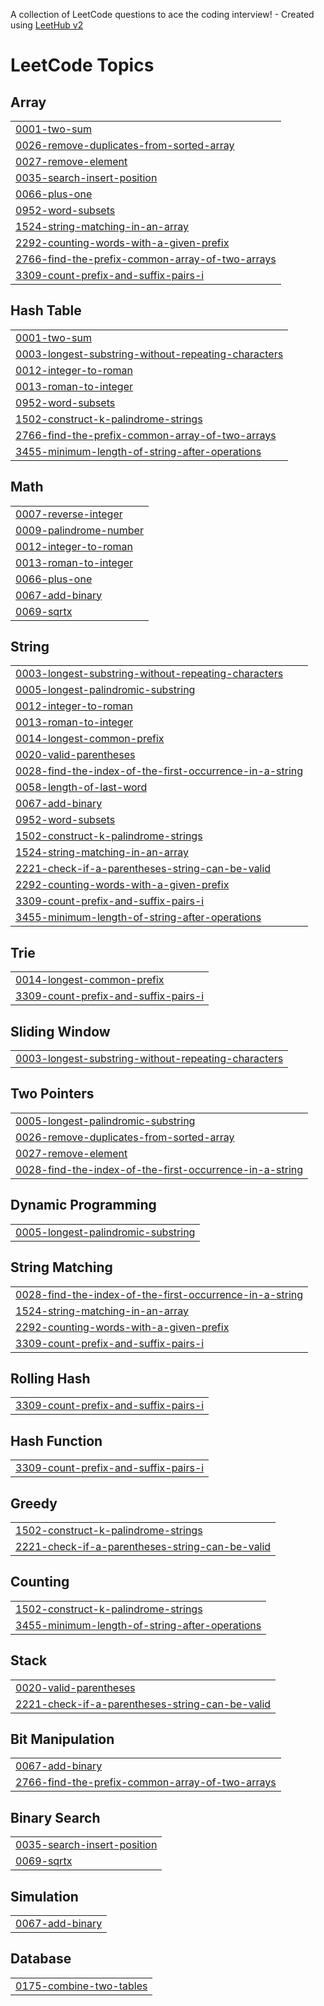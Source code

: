 A collection of LeetCode questions to ace the coding interview! - Created using [LeetHub v2](https://github.com/arunbhardwaj/LeetHub-2.0)
<!---LeetCode Topics Start-->
# LeetCode Topics
## Array
|  |
| ------- |
| [0001-two-sum](https://github.com/abhimanyu-1/LeetCode/tree/master/0001-two-sum) |
| [0026-remove-duplicates-from-sorted-array](https://github.com/abhimanyu-1/LeetCode/tree/master/0026-remove-duplicates-from-sorted-array) |
| [0027-remove-element](https://github.com/abhimanyu-1/LeetCode/tree/master/0027-remove-element) |
| [0035-search-insert-position](https://github.com/abhimanyu-1/LeetCode/tree/master/0035-search-insert-position) |
| [0066-plus-one](https://github.com/abhimanyu-1/LeetCode/tree/master/0066-plus-one) |
| [0952-word-subsets](https://github.com/abhimanyu-1/LeetCode/tree/master/0952-word-subsets) |
| [1524-string-matching-in-an-array](https://github.com/abhimanyu-1/LeetCode/tree/master/1524-string-matching-in-an-array) |
| [2292-counting-words-with-a-given-prefix](https://github.com/abhimanyu-1/LeetCode/tree/master/2292-counting-words-with-a-given-prefix) |
| [2766-find-the-prefix-common-array-of-two-arrays](https://github.com/abhimanyu-1/LeetCode/tree/master/2766-find-the-prefix-common-array-of-two-arrays) |
| [3309-count-prefix-and-suffix-pairs-i](https://github.com/abhimanyu-1/LeetCode/tree/master/3309-count-prefix-and-suffix-pairs-i) |
## Hash Table
|  |
| ------- |
| [0001-two-sum](https://github.com/abhimanyu-1/LeetCode/tree/master/0001-two-sum) |
| [0003-longest-substring-without-repeating-characters](https://github.com/abhimanyu-1/LeetCode/tree/master/0003-longest-substring-without-repeating-characters) |
| [0012-integer-to-roman](https://github.com/abhimanyu-1/LeetCode/tree/master/0012-integer-to-roman) |
| [0013-roman-to-integer](https://github.com/abhimanyu-1/LeetCode/tree/master/0013-roman-to-integer) |
| [0952-word-subsets](https://github.com/abhimanyu-1/LeetCode/tree/master/0952-word-subsets) |
| [1502-construct-k-palindrome-strings](https://github.com/abhimanyu-1/LeetCode/tree/master/1502-construct-k-palindrome-strings) |
| [2766-find-the-prefix-common-array-of-two-arrays](https://github.com/abhimanyu-1/LeetCode/tree/master/2766-find-the-prefix-common-array-of-two-arrays) |
| [3455-minimum-length-of-string-after-operations](https://github.com/abhimanyu-1/LeetCode/tree/master/3455-minimum-length-of-string-after-operations) |
## Math
|  |
| ------- |
| [0007-reverse-integer](https://github.com/abhimanyu-1/LeetCode/tree/master/0007-reverse-integer) |
| [0009-palindrome-number](https://github.com/abhimanyu-1/LeetCode/tree/master/0009-palindrome-number) |
| [0012-integer-to-roman](https://github.com/abhimanyu-1/LeetCode/tree/master/0012-integer-to-roman) |
| [0013-roman-to-integer](https://github.com/abhimanyu-1/LeetCode/tree/master/0013-roman-to-integer) |
| [0066-plus-one](https://github.com/abhimanyu-1/LeetCode/tree/master/0066-plus-one) |
| [0067-add-binary](https://github.com/abhimanyu-1/LeetCode/tree/master/0067-add-binary) |
| [0069-sqrtx](https://github.com/abhimanyu-1/LeetCode/tree/master/0069-sqrtx) |
## String
|  |
| ------- |
| [0003-longest-substring-without-repeating-characters](https://github.com/abhimanyu-1/LeetCode/tree/master/0003-longest-substring-without-repeating-characters) |
| [0005-longest-palindromic-substring](https://github.com/abhimanyu-1/LeetCode/tree/master/0005-longest-palindromic-substring) |
| [0012-integer-to-roman](https://github.com/abhimanyu-1/LeetCode/tree/master/0012-integer-to-roman) |
| [0013-roman-to-integer](https://github.com/abhimanyu-1/LeetCode/tree/master/0013-roman-to-integer) |
| [0014-longest-common-prefix](https://github.com/abhimanyu-1/LeetCode/tree/master/0014-longest-common-prefix) |
| [0020-valid-parentheses](https://github.com/abhimanyu-1/LeetCode/tree/master/0020-valid-parentheses) |
| [0028-find-the-index-of-the-first-occurrence-in-a-string](https://github.com/abhimanyu-1/LeetCode/tree/master/0028-find-the-index-of-the-first-occurrence-in-a-string) |
| [0058-length-of-last-word](https://github.com/abhimanyu-1/LeetCode/tree/master/0058-length-of-last-word) |
| [0067-add-binary](https://github.com/abhimanyu-1/LeetCode/tree/master/0067-add-binary) |
| [0952-word-subsets](https://github.com/abhimanyu-1/LeetCode/tree/master/0952-word-subsets) |
| [1502-construct-k-palindrome-strings](https://github.com/abhimanyu-1/LeetCode/tree/master/1502-construct-k-palindrome-strings) |
| [1524-string-matching-in-an-array](https://github.com/abhimanyu-1/LeetCode/tree/master/1524-string-matching-in-an-array) |
| [2221-check-if-a-parentheses-string-can-be-valid](https://github.com/abhimanyu-1/LeetCode/tree/master/2221-check-if-a-parentheses-string-can-be-valid) |
| [2292-counting-words-with-a-given-prefix](https://github.com/abhimanyu-1/LeetCode/tree/master/2292-counting-words-with-a-given-prefix) |
| [3309-count-prefix-and-suffix-pairs-i](https://github.com/abhimanyu-1/LeetCode/tree/master/3309-count-prefix-and-suffix-pairs-i) |
| [3455-minimum-length-of-string-after-operations](https://github.com/abhimanyu-1/LeetCode/tree/master/3455-minimum-length-of-string-after-operations) |
## Trie
|  |
| ------- |
| [0014-longest-common-prefix](https://github.com/abhimanyu-1/LeetCode/tree/master/0014-longest-common-prefix) |
| [3309-count-prefix-and-suffix-pairs-i](https://github.com/abhimanyu-1/LeetCode/tree/master/3309-count-prefix-and-suffix-pairs-i) |
## Sliding Window
|  |
| ------- |
| [0003-longest-substring-without-repeating-characters](https://github.com/abhimanyu-1/LeetCode/tree/master/0003-longest-substring-without-repeating-characters) |
## Two Pointers
|  |
| ------- |
| [0005-longest-palindromic-substring](https://github.com/abhimanyu-1/LeetCode/tree/master/0005-longest-palindromic-substring) |
| [0026-remove-duplicates-from-sorted-array](https://github.com/abhimanyu-1/LeetCode/tree/master/0026-remove-duplicates-from-sorted-array) |
| [0027-remove-element](https://github.com/abhimanyu-1/LeetCode/tree/master/0027-remove-element) |
| [0028-find-the-index-of-the-first-occurrence-in-a-string](https://github.com/abhimanyu-1/LeetCode/tree/master/0028-find-the-index-of-the-first-occurrence-in-a-string) |
## Dynamic Programming
|  |
| ------- |
| [0005-longest-palindromic-substring](https://github.com/abhimanyu-1/LeetCode/tree/master/0005-longest-palindromic-substring) |
## String Matching
|  |
| ------- |
| [0028-find-the-index-of-the-first-occurrence-in-a-string](https://github.com/abhimanyu-1/LeetCode/tree/master/0028-find-the-index-of-the-first-occurrence-in-a-string) |
| [1524-string-matching-in-an-array](https://github.com/abhimanyu-1/LeetCode/tree/master/1524-string-matching-in-an-array) |
| [2292-counting-words-with-a-given-prefix](https://github.com/abhimanyu-1/LeetCode/tree/master/2292-counting-words-with-a-given-prefix) |
| [3309-count-prefix-and-suffix-pairs-i](https://github.com/abhimanyu-1/LeetCode/tree/master/3309-count-prefix-and-suffix-pairs-i) |
## Rolling Hash
|  |
| ------- |
| [3309-count-prefix-and-suffix-pairs-i](https://github.com/abhimanyu-1/LeetCode/tree/master/3309-count-prefix-and-suffix-pairs-i) |
## Hash Function
|  |
| ------- |
| [3309-count-prefix-and-suffix-pairs-i](https://github.com/abhimanyu-1/LeetCode/tree/master/3309-count-prefix-and-suffix-pairs-i) |
## Greedy
|  |
| ------- |
| [1502-construct-k-palindrome-strings](https://github.com/abhimanyu-1/LeetCode/tree/master/1502-construct-k-palindrome-strings) |
| [2221-check-if-a-parentheses-string-can-be-valid](https://github.com/abhimanyu-1/LeetCode/tree/master/2221-check-if-a-parentheses-string-can-be-valid) |
## Counting
|  |
| ------- |
| [1502-construct-k-palindrome-strings](https://github.com/abhimanyu-1/LeetCode/tree/master/1502-construct-k-palindrome-strings) |
| [3455-minimum-length-of-string-after-operations](https://github.com/abhimanyu-1/LeetCode/tree/master/3455-minimum-length-of-string-after-operations) |
## Stack
|  |
| ------- |
| [0020-valid-parentheses](https://github.com/abhimanyu-1/LeetCode/tree/master/0020-valid-parentheses) |
| [2221-check-if-a-parentheses-string-can-be-valid](https://github.com/abhimanyu-1/LeetCode/tree/master/2221-check-if-a-parentheses-string-can-be-valid) |
## Bit Manipulation
|  |
| ------- |
| [0067-add-binary](https://github.com/abhimanyu-1/LeetCode/tree/master/0067-add-binary) |
| [2766-find-the-prefix-common-array-of-two-arrays](https://github.com/abhimanyu-1/LeetCode/tree/master/2766-find-the-prefix-common-array-of-two-arrays) |
## Binary Search
|  |
| ------- |
| [0035-search-insert-position](https://github.com/abhimanyu-1/LeetCode/tree/master/0035-search-insert-position) |
| [0069-sqrtx](https://github.com/abhimanyu-1/LeetCode/tree/master/0069-sqrtx) |
## Simulation
|  |
| ------- |
| [0067-add-binary](https://github.com/abhimanyu-1/LeetCode/tree/master/0067-add-binary) |
## Database
|  |
| ------- |
| [0175-combine-two-tables](https://github.com/abhimanyu-1/LeetCode/tree/master/0175-combine-two-tables) |
<!---LeetCode Topics End-->